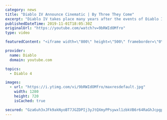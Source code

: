 ```yaml
---
category: news
title: "Diablo IV Announce Cinematic | By Three They Come"
excerpt: "Diablo IV takes place many years after the events of Diablo III, after millions have been slaughtered by the actions of the High Heavens and Burning Hells alike."
publishedDateTime: 2019-11-01T18:05:30Z
originalUrl: "https://youtube.com/watch?v=9bRWIdOMfro"
type: video

featuredContent: "<iframe width=\"800\" height=\"500\" frameborder=\"0\" src=\"https://www.youtube.com/embed/9bRWIdOMfro\" allow=\"accelerometer; autoplay; encrypted-media; gyroscope; picture-in-picture\" allowfullscreen></iframe>"

provider:
  name: Diablo
  domain: youtube.com

topics:
  - Diablo 4

images:
  - url: "https://i.ytimg.com/vi/9bRWIdOMfro/maxresdefault.jpg"
    width: 1280
    height: 720
    isCached: true

secured: "Gza6uh3xJFk9akNyoBT7JGZDPIj3yJtQXmyPPsywxl1zbkVB6r64RaGhJcpgpmoBQG1J5O8P0ZrUgYZWbDpqB/3IKleycVevBxOmN/oxp8u6qU21SJQHKXylIkOf6dIelA1QRn/sit9wP1sJXzi5hP+frydUpMnc1l9ziqbn6t/scx+3fKE/BsEOEJLA7lTCgqdZuUIRoV5CP7FoFWp7LiHwE+wECX+tI04E99pyaqcZlN+kpGNH5eZXnJLE0AXmbzRfpBdnCTkzpETExj0HZfwd39nNmU3x+39hBio92RVkb9D9Pd59LabVQBzzSdeKUQ1kNo4aKbM/O/UuXEasZZGKcJaI+7ml+/T/4hZuoILZAilVc4t+jUFOJb7ZpmNEXBfzk/xFjel0YV64XpK1AO7CfGb4HJp5vOvAnUfATFJ4/WavYwS41HYH3vioviVI;nfMBWi0S2Kl1pEvs7N48CA=="
---
```


